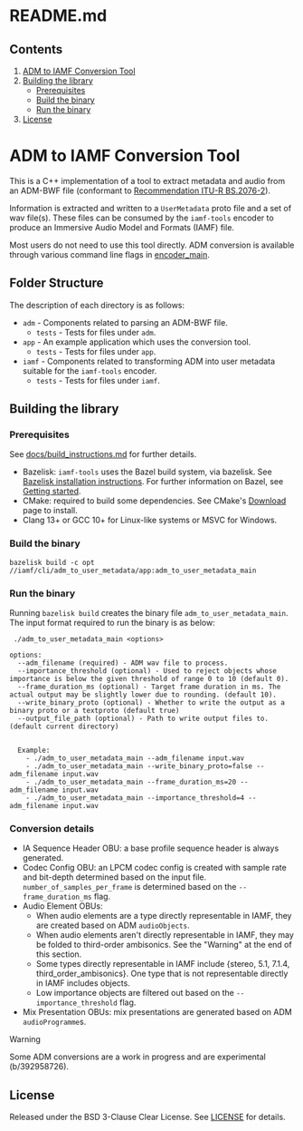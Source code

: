 # README.md

## Contents

1.  [ADM to IAMF Conversion Tool](#ADM-to-IAMF-Conversion-Tool)
2.  [Building the library](#ADM-Building-the-LibraryTool)
    -   [Prerequisites](#Prerequisites)
    -   [Build the binary](#Build-the-binary)
    -   [Run the binary](#Run-the-binary)
3.  [License](#License)

# ADM to IAMF Conversion Tool

This is a C++ implementation of a tool to extract metadata and audio from an
ADM-BWF file (conformant to
[Recommendation ITU-R BS.2076-2](https://www.itu.int/dms_pubrec/itu-r/rec/bs/R-REC-BS.2076-2-201910-I!!PDF-E.pdf)).

Information is extracted and written to a `UserMetadata` proto file and a set of
wav file(s). These files can be consumed by the `iamf-tools` encoder to produce
an Immersive Audio Model and Formats (IAMF) file.

Most users do not need to use this tool directly. ADM conversion is available
through various command line flags in
[encoder_main](../../../README.md##using-the-encoder-with-adm-bwf-input).

## Folder Structure

The description of each directory is as follows:

*   `adm` - Components related to parsing an ADM-BWF file.
    *   `tests` - Tests for files under `adm`.
*   `app` - An example application which uses the conversion tool.
    *   `tests` - Tests for files under `app`.
*   `iamf` - Components related to transforming ADM into user metadata suitable
    for the `iamf-tools` encoder.
    *   `tests` - Tests for files under `iamf`.

## Building the library

### Prerequisites

See [docs/build_instructions.md](../../../docs/build_instructions.md) for
further details.

-   Bazelisk: `iamf-tools` uses the Bazel build system, via bazelisk. See
    [Bazelisk installation instructions](https://bazel.build/install/bazelisk).
    For further information on Bazel, see
    [Getting started](https://bazel.build/start).
-   CMake: required to build some dependencies. See CMake's
    [Download](https://cmake.org/download/) page to install.
-   Clang 13+ or GCC 10+ for Linux-like systems or MSVC for Windows.

### Build the binary

```
bazelisk build -c opt //iamf/cli/adm_to_user_metadata/app:adm_to_user_metadata_main
```

### Run the binary

Running `bazelisk build` creates the binary file `adm_to_user_metadata_main`.
The input format required to run the binary is as below:

```
 ./adm_to_user_metadata_main <options>

options:
  --adm_filename (required) - ADM wav file to process.
  --importance_threshold (optional) - Used to reject objects whose importance is below the given threshold of range 0 to 10 (default 0).
  --frame_duration_ms (optional) - Target frame duration in ms. The actual output may be slightly lower due to rounding. (default 10).
  --write_binary_proto (optional) - Whether to write the output as a binary proto or a textproto (default true)
  --output_file_path (optional) - Path to write output files to. (default current directory)


  Example:
    - ./adm_to_user_metadata_main --adm_filename input.wav
    - ./adm_to_user_metadata_main --write_binary_proto=false --adm_filename input.wav
    - ./adm_to_user_metadata_main --frame_duration_ms=20 --adm_filename input.wav
    - ./adm_to_user_metadata_main --importance_threshold=4 --adm_filename input.wav
```

### Conversion details

-   IA Sequence Header OBU: a base profile sequence header is always generated.
-   Codec Config OBU: an LPCM codec config is created with sample rate and
    bit-depth determined based on the input file. `number_of_samples_per_frame`
    is determined based on the `--frame_duration_ms` flag.
-   Audio Element OBUs:
    -   When audio elements are a type directly representable in IAMF, they are
        created based on ADM `audioObjects`.
    -   When audio elements aren't directly representable in IAMF, they may be
        folded to third-order ambisonics. See the "Warning" at the end of this
        section.
    -   Some types directly representable in IAMF include {stereo, 5.1, 7.1.4,
        third_order_ambisonics}. One type that is not representable directly in
        IAMF includes objects.
    -   Low importance objects are filtered out based on the
        `--importance_threshold` flag.
-   Mix Presentation OBUs: mix presentations are generated based on ADM
    `audioProgramme`s.

> [!WARNING]
>
> Some ADM conversions are a work in progress and are experimental
> (b/392958726).

## License

Released under the BSD 3-Clause Clear License. See [LICENSE](LICENSE) for
details.
